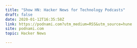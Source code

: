 ```yaml
---
title: "Show HN: Hacker News for Technology Podcasts"
draft: false
date: 2020-01-12T16:35:58Z
link: https://podnami.com?utm_medium=RSS&utm_source=hune
site: podnami.com
topic: Hacker News  

---
```


